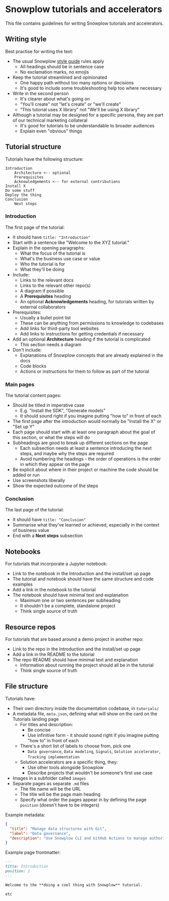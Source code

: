 
# Snowplow tutorials and accelerators

This file contains guidelines for writing Snowplow tutorials and accelerators.


## Writing style

Best practise for writing the text:
* The usual Snowplow [style guide](https://docs.snowplow.io/style-guide/) rules apply
  * All headings should be in sentence case
  * No exclamation marks, no emojis
* Keep the tutorial streamlined and opinionated
  * One happy path without too many options or decisions
  * It's good to include some troubleshooting help too where necessary
* Write in the second person
  * It's clearer about what's going on
  * "You'll create" not "let's create" or "we'll create"
  * "This tutorial uses X library" not "We'll be using X library"
* Although a tutorial may be designed for a specific persona, they are part of our technical marketing collateral
  * It's good for tutorials to be understandable to broader audiences
  * Explain even "obvious" things

## Tutorial structure

Tutorials have the following structure:

```text
Introduction
	Architecture <-- optional
	Prerequisites
	Acknowledgements <-- for external contributions
Install X
Do some stuff
Deploy the thing
Conclusion
	Next steps
```

### Introduction

The first page of the tutorial:
* It should have `title: "Introduction"`
* Start with a sentence like "Welcome to the XYZ tutorial."
* Explain in the opening paragraphs:
  * What the focus of the tutorial is
  * What's the business use case or value
  * Who the tutorial is for
  * What they'll be doing
* Include:
  * Links to the relevant docs
  * Links to the relevant other repo(s)
  * A diagram if possible
  * A **Prerequisites** heading
  * An optional **Acknowledgements** heading, for tutorials written by external collaborators
* Prerequisites:
  * Usually a bullet point list
  * These can be anything from permissions to knowledge to codebases
  * Add links for third-party tool websites
  * Add links to instructions for getting credentials if necessary
* Add an optional **Architecture** heading if the tutorial is complicated
  * This section needs a diagram
* Don't include:
  * Explanations of Snowplow concepts that are already explained in the docs
  * Code blocks
  * Actions or instructions for them to follow as part of the tutorial

### Main pages

The tutorial content pages:
* Should be titled in imperative case
  * E.g. "Install the SDK", "Generate models"
  * It should sound right if you imagine putting "how to" in front of each
* The first page after the introduction would normally be "Install the X" or "Set up Y"
* Each page should start with at least one paragraph about the goal of this section, or what the steps will do
* Subheadings are good to break up different sections on the page
  * Each subsection needs at least a sentence introducing the next steps, and maybe why the steps are required
  * Avoid numbering the headings - the order of operations is the order in which they appear on the page
* Be explicit about where in their project or machine the code should be added or run
* Use screenshots liberally
* Show the expected outcome of the steps

### Conclusion

The last page of the tutorial:
* It should have `title: "Conclusion"`
* Summarise what they've learned or achieved, especially in the context of business value
* End with a **Next steps** subsection

## Notebooks

For tutorials that incorporate a Jupyter notebook:
* Link to the notebook in the Introduction and the install/set up page
* The tutorial and notebook should have the same structure and code examples
* Add a link in the notebook to the tutorial
* The notebook should have minimal text and explanation
  * Maximum one or two sentences per subheading
  * It shouldn't be a complete, standalone project
  * Think single source of truth

## Resource repos

For tutorials that are based around a demo project in another repo:
* Link to the repo in the Introduction and the install/set up page
* Add a link in the README to the tutorial
* The repo README should have minimal text and explanation
  * Information about running the project should all be in the tutorial
  * Think single source of truth

## File structure

Tutorials have:
* Their own directory inside the documentation codebase, in `tutorials/`
* A metadata file, `meta.json`, defining what will show on the card on the Tutorials landing page
  * For titles and description:
    * Be concise
    * Use infinitive form - it should sound right if you imagine putting "how to" in front of each
  * There's a short list of labels to choose from, pick one
    * `Data governance`, `Data modeling`, `Signals`, `Solution accelerator`, `Tracking implementation`
  * Solution accelerators are a specific thing, they:
    * Use other tools alongside Snowplow
    * Describe projects that wouldn't be someone's first use case
* Images in a subfolder called `images`
* Separate pages as separate `.md` files
  * The file name will be the URL
  * The title will be the page main heading
  * Specify what order the pages appear in by defining the page `position` (doesn't have to be integers)

Example metadata:
```json
{
  "title": "Manage data structures with Git",
  "label": "Data governance",
  "description": "Use Snowplow CLI and GitHub Actions to manage authoring and publishing for your data structures."
}
```

Example page frontmatter:
```markdown
---
title: Introduction
position: 1
---

Welcome to the **doing a cool thing with Snowplow** tutorial.

etc
```
